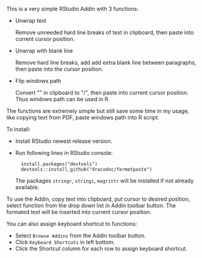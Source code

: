 This is a very simple RStudio Addin with 3 functions:
* Unwrap text

  Remove unneeded hard line breaks of text in clipboard, then paste into current cursor position.
* Unwrap with blank line

  Remove hard line breaks, add add extra blank line between paragraphs, then paste into the cursor position.
* Flip windows path

  Convert "\" in clipboard to "/", then paste into current cursor position. Thus windows path can be used in R.

The functions are extremely simple but still save some time in my usage, like copying text from PDF, paste windows path into R script.

To install:
* Install RStudio newest release version.
* Run following lines in RStudio console:


        install.packages("devtools")
        devtools::install_github("dracodoc/formatpaste")
        
  The packages `stringr`, `stringi`, `magrittr` will be installed if not already available.
  
To use the Addin, copy text into clipboard, put cursor to desired position, select function from the drop down list in Addin toolbar button. The formated text will be inserted into current cursor position.

You can also assign keyboard shortcut to functions:
* Select `Browse Addins` from the Addin toolbar button.
* Click `Keyboard Shortcuts` in left bottom.
* Click the Shortcut column for each row to assign keyboard shortcut.
